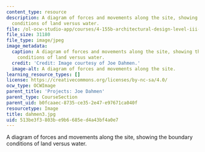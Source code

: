 ```yaml
---
content_type: resource
description: A diagram of forces and movements along the site, showing the boundary
  conditions of land versus water.
file: /ol-ocw-studio-app/courses/4-155b-architectural-design-level-iii-a-student-center-for-mit-fall-2004/513be3f3803be9b6685ed4a43bf4a0e7_dahmen3.jpg
file_size: 31180
file_type: image/jpeg
image_metadata:
  caption: A diagram of forces and movements along the site, showing the boundary
    conditions of land versus water.
  credit: 'Credit: Image courtesy of Joe Dahmen.'
  image-alt: A diagram of forces and movements along the site.
learning_resource_types: []
license: https://creativecommons.org/licenses/by-nc-sa/4.0/
ocw_type: OCWImage
parent_title: 'Projects: Joe Dahmen'
parent_type: CourseSection
parent_uid: b0fcaaec-8735-ce35-2e47-e97671ca040f
resourcetype: Image
title: dahmen3.jpg
uid: 513be3f3-803b-e9b6-685e-d4a43bf4a0e7
---
```

A diagram of forces and movements along the site, showing the boundary conditions of land versus water.
